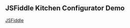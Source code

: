 ## JSFiddle Kitchen Configurator Demo

[JSFiddle][Link]

[Link]: https://jsfiddle.net/gh/get/library/pure/neptunelabs/fsi-layers/tree/master/fsi-layers-samples/kitchen
